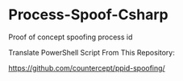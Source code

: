 # Process-Spoof-Csharp
Proof of concept spoofing process id

Translate PowerShell Script From This Repository:

https://github.com/countercept/ppid-spoofing/
